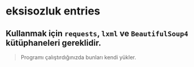 # eksisozluk entries
## Kullanmak için `requests`, `lxml` ve `BeautifulSoup4` kütüphaneleri gereklidir.
> Programı çalıştırdığınızda bunları kendi yükler.
